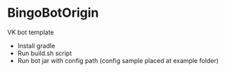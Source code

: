 # BingoBotOrigin
VK bot template

- Install gradle
- Run build.sh script
- Run bot jar with config path (config sample placed at example folder)
